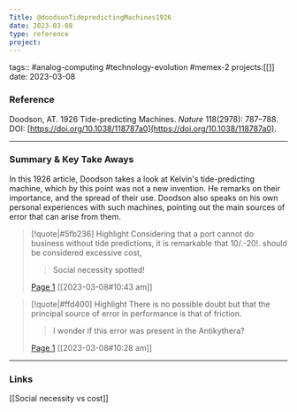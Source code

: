 ```yaml
---
Title: @doodsonTidepredictingMachines1926
date: 2023-03-08
type: reference
project:
---
```


tags:: #analog-computing #technology-evolution #memex-2
projects:[[]]
date: 2023-03-08

### Reference 

Doodson, AT. 1926 Tide-predicting Machines. _Nature_ 118(2978): 787–788. DOI: [https://doi.org/10.1038/118787a0](https://doi.org/10.1038/118787a0).


---

### Summary & Key Take Aways

In this 1926 article, Doodson takes a look at Kelvin's tide-predicting machine, which by this point was not a new invention. He remarks on their importance, and the spread of their use. Doodson also speaks on his own personal experiences with such machines, pointing out the main sources of error that can arise from them.


> [!quote|#5fb236] Highlight
> Considering that a port cannot do business without tide predictions, it is remarkable that 10/.-20!. should be considered excessive cost,
>
>> Social necessity spotted!
>
> [Page 1](zotero://open-pdf/library/items/ZNS39N7H?page=1) [[2023-03-08#10:43 am]]


> [!quote|#ffd400] Highlight
> There is no possible doubt but that the principal source of error in performance is that of friction.
>
>> I wonder if this error was present in the Antikythera?
>
> [Page 1](zotero://open-pdf/library/items/ZNS39N7H?page=1) [[2023-03-08#10:28 am]]

--- 

### Links
[[Social necessity vs cost]]
